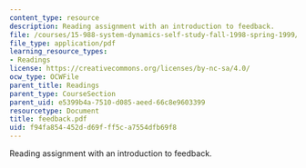 ```yaml
---
content_type: resource
description: Reading assignment with an introduction to feedback.
file: /courses/15-988-system-dynamics-self-study-fall-1998-spring-1999/f94fa854452dd69fff5ca7554dfb69f8_feedback.pdf
file_type: application/pdf
learning_resource_types:
- Readings
license: https://creativecommons.org/licenses/by-nc-sa/4.0/
ocw_type: OCWFile
parent_title: Readings
parent_type: CourseSection
parent_uid: e5399b4a-7510-d085-aeed-66c8e9603399
resourcetype: Document
title: feedback.pdf
uid: f94fa854-452d-d69f-ff5c-a7554dfb69f8
---
```

Reading assignment with an introduction to feedback.